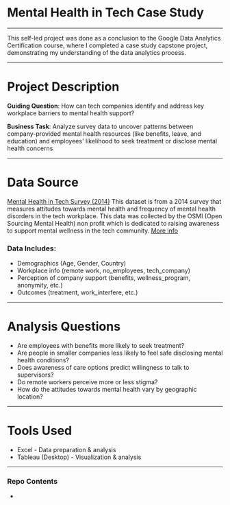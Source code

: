 # Mental Health in Tech Case Study
---

This self-led project was done as a conclusion to the Google Data Analytics Certification course, where I completed a case study capstone project, demonstrating my understanding of the data analytics process.

--- 

# Project Description
**Guiding Question**: How can tech companies identify and address key workplace barriers to mental health support?

**Business Task**: Analyze survey data to uncover patterns between company-provided mental health resources (like benefits, leave, and education) and employees' likelihood to seek treatment or disclose mental health concerns

---

# Data Source
[Mental Health in Tech Survey (2014)](https://www.kaggle.com/datasets/osmi/mental-health-in-tech-survey/data)
This dataset is from a 2014 survey that measures attitudes towards mental health and frequency of mental health disorders in the tech workplace. This data was collected by the OSMI (Open Sourcing Mental Health) non profit which is dedicated to raising awareness to support mental wellness in the tech community. [More info](https://osmihelp.org/about/about-osmi.html)

### Data Includes:
- Demographics (Age, Gender, Country)
- Workplace info (remote work, no_employees, tech_company)
- Perception of company support (benefits, wellness_program, anonymity, etc.)
- Outcomes (treatment, work_interfere, etc.)

--- 

# Analysis Questions
- Are employees with benefits more likely to seek treatment?
- Are people in smaller companies less likely to feel safe disclosing mental health conditions?
- Does awareness of care options predict willingness to talk to supervisors?
- Do remote workers perceive more or less stigma?
- How do the attitudes towards mental health vary by geographic location?

--- 

# Tools Used
- Excel - Data preparation & analysis
- Tableau (Desktop) - Visualization & analysis

---

### Repo Contents
- 

